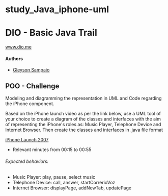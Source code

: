 # study_Java_iphone-uml


# DIO - Basic Java Trail
www.dio.me

#### Authors
- [Gleyson Sampaio](https://github.com/glysns)

## POO - Challenge

Modeling and diagramming the representation in UML and Code regarding the iPhone component.

Based on the iPhone launch video as per the link below, use a UML tool of your choice to create a diagram of the classes and interfaces with the aim of representing the iPhone's roles as: Music Player, Telephone Device and Internet Browser. Then create the classes and interfaces in .java file format

[iPhone Launch 2007](https://www.youtube.com/watch?v=9ou608QQRq8)

- Relevant minutes from 00:15 to 00:55

###### Expected behaviors:
* Music Player: play, pause, select music
* Telephone Device: call, answer, startCorrerioVoz
* Internet Browser: displayPage, addNewTab, updatePage
